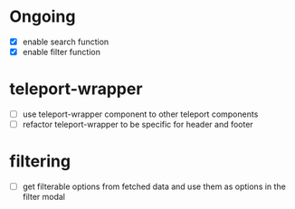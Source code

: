 # Ongoing
- [x] enable search function
- [x] enable filter function

# teleport-wrapper
- [ ] use teleport-wrapper component to other teleport components
- [ ] refactor teleport-wrapper to be specific for header and footer

# filtering
- [ ] get filterable options from fetched data and use them as options in the filter modal
